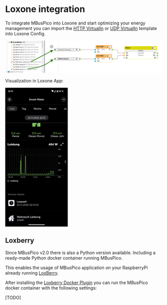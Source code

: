 # Loxone integration

To integrate MBusPico into Loxone and start optimizing your energy management you can import the [HTTP VirtualIn](VI_MBusPico.xml) 
or [UDP VirtualIn](VIU_MBusPico.xml) template into Loxone Config.

[<img src="config.png?raw=true" width="600"/>](config.png?raw=true)

Visualization in Loxone App:

[<img src="app.png?raw=true" width="200"/>](app.png?raw=true)

## Loxberry

Since MBusPico v2.0 there is also a Python version available. Including a ready-made Python docker container running MBusPico.

This enables the usage of MBusPico application on your RaspberryPi already running [LoxBerry](https://github.com/mschlenstedt/Loxberry).

After installing the [Loxberry Docker Plugin](https://wiki.loxberry.de/plugins/docker/start) you can run the MBusPico docker container with the following settings:

[TODO]


